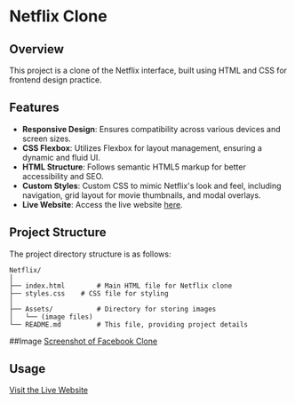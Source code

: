 

# Netflix Clone 

## Overview

This project is a clone of the Netflix interface, built using HTML and CSS for frontend design practice.

## Features

- **Responsive Design**: Ensures compatibility across various devices and screen sizes.
- **CSS Flexbox**: Utilizes Flexbox for layout management, ensuring a dynamic and fluid UI.
- **HTML Structure**: Follows semantic HTML5 markup for better accessibility and SEO.
- **Custom Styles**: Custom CSS to mimic Netflix's look and feel, including navigation, grid layout for movie thumbnails, and modal overlays.
- **Live Website**: Access the live website [here](#insert-live-website-url).

## Project Structure

The project directory structure is as follows:

```
Netflix/
│
├── index.html        # Main HTML file for Netflix clone
├── styles.css    # CSS file for styling
│  
├── Assets/           # Directory for storing images
│   └── (image files)
└── README.md         # This file, providing project details
```
##Image
[Screenshot of Facebook Clone](Assets/net.png)

## Usage

[Visit the Live Website](https://aurora24.netlify.app/)


